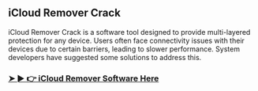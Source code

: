 ## iCloud Remover Crack

iCloud Remover Crack is a software tool designed to provide multi-layered protection for any device. Users often face connectivity issues with their devices due to certain barriers, leading to slower performance. System developers have suggested some solutions to address this.

### [➤ ► 👉 iCloud Remover Software Here](https://tinyurl.com/9rdtyvz2)
